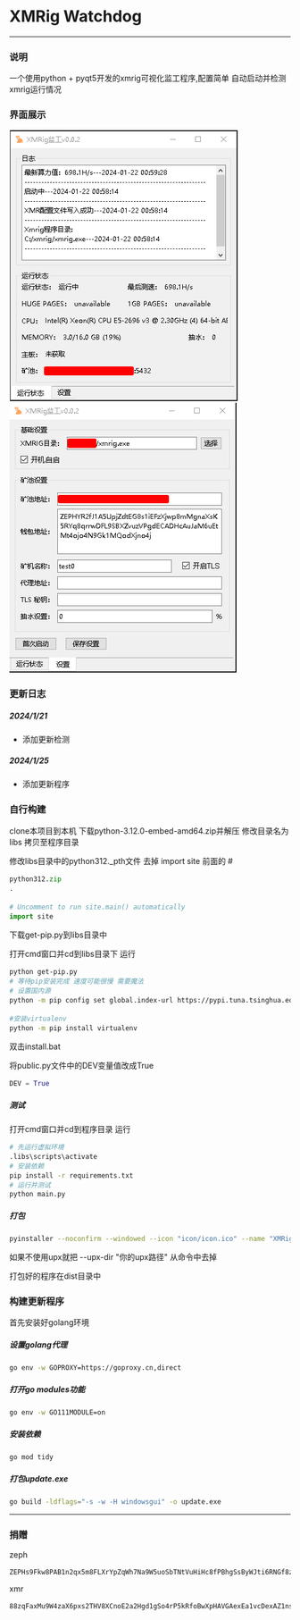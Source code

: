 # XMRig Watchdog
---
### 说明
一个使用python + pyqt5开发的xmrig可视化监工程序,配置简单 自动启动并检测xmrig运行情况

### 界面展示
![](docs/main.png)
![](docs/setup.png)

### 更新日志
##### 2024/1/21
- 添加更新检测
##### 2024/1/25
- 添加更新程序

### 自行构建
clone本项目到本机
下载python-3.12.0-embed-amd64.zip并解压 修改目录名为libs 拷贝至程序目录

修改libs目录中的python312._pth文件 去掉 import site 前面的 #
```python
python312.zip
.

# Uncomment to run site.main() automatically
import site
```

下载get-pip.py到libs目录中

打开cmd窗口并cd到libs目录下 运行
```bash
python get-pip.py
# 等待pip安装完成 速度可能很慢 需要魔法
# 设置国内源
python -m pip config set global.index-url https://pypi.tuna.tsinghua.edu.cn/simple

#安装virtualenv
python -m pip install virtualenv
```

双击install.bat

将public.py文件中的DEV变量值改成True
```python
DEV = True
```
##### 测试
打开cmd窗口并cd到程序目录 运行
```bash
# 先运行虚拟环境
.libs\scripts\activate
# 安装依赖
pip install -r requirements.txt
# 运行并测试
python main.py
```
##### 打包
```bash
pyinstaller --noconfirm --windowed --icon "icon/icon.ico" --name "XMRigWatchdog" --upx-dir "你的upx路径"  --add-data "icon;."  "main.py"
```
如果不使用upx就把 --upx-dir "你的upx路径" 从命令中去掉

打包好的程序在dist目录中

### 构建更新程序
首先安装好golang环境

##### 设置golang代理
```bash
go env -w GOPROXY=https://goproxy.cn,direct
```

##### 打开go modules功能
```bash
go env -w GO111MODULE=on
```

##### 安装依赖
```bash
go mod tidy
```

##### 打包update.exe
```bash
go build -ldflags="-s -w -H windowsgui" -o update.exe
```
---
### 捐赠
zeph
```
ZEPHs9Fkw8PAB1n2qx5m8FLXrYpZqWh7Na9W5uoSbTNtVuHiHc8fPBhgSsByWJti6RNGf8zfbAHc1d3AawnfWyMCaV16LomPqRq
```

xmr
```
88zqFaxMu9W4zaX6pxs2THV8XCnoE2a2Hgd1gSo4rP5kRfoBwXpHAVGAexEa1vcDexAZ1nsB4wK3BeqajJKnsnheUkq4oqb
```